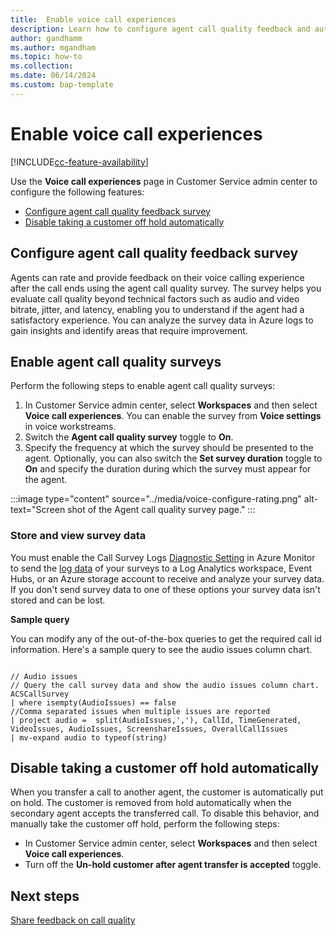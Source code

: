 ```yaml
---
title:  Enable voice call experiences
description: Learn how to configure agent call quality feedback and automatically remove a customer from hold.
author: gandhamm
ms.author: mgandham
ms.topic: how-to
ms.collection: 
ms.date: 06/14/2024
ms.custom: bap-template 
---
```


# Enable voice call experiences

[!INCLUDE[cc-feature-availability](../../includes/cc-feature-availability.md)]

Use the **Voice call experiences** page in Customer Service admin center to configure the following features:

- [Configure agent call quality feedback survey](#configure-agent-call-quality-feedback-survey)
- [Disable taking a customer off hold automatically](#disable-taking-a-customer-off-hold-automatically)

## Configure agent call quality feedback survey 

Agents can rate and provide feedback on their voice calling experience after the call ends using the agent call quality survey. The survey helps you evaluate call quality beyond technical factors such as audio and video bitrate, jitter, and latency, enabling you to understand if the agent had a satisfactory experience. You can analyze the survey data in Azure logs to gain insights and identify areas that require improvement.

## Enable agent call quality surveys

Perform the following steps to enable agent call quality surveys:

1. In Customer Service admin center, select **Workspaces** and then select **Voice call experiences**. You can enable the survey from **Voice settings** in voice workstreams. 
3. Switch the **Agent call quality survey** toggle to **On**.
4. Specify the frequency at which the survey should be presented to the agent. Optionally, you can also switch the **Set survey duration** toggle to **On** and specify the duration during which the survey must appear for the agent.

 :::image type="content" source="../media/voice-configure-rating.png" alt-text="Screen shot of the Agent call quality survey page." :::

### Store and view survey data

You must enable the Call Survey Logs [Diagnostic Setting](/azure/communication-services/concepts/analytics/enable-logging) in Azure Monitor to send the [log data](/azure/communication-services/concepts/analytics/logs/end-of-call-survey-logs) of your surveys to a Log Analytics workspace, Event Hubs, or an Azure storage account to receive and analyze your survey data. If you don't send survey data to one of these options your survey data isn't stored and can be lost.

**Sample query**

You can modify any of the out-of-the-box queries to get the required call id information. Here's a sample query to see the audio issues column chart.

```

// Audio issues 
// Query the call survey data and show the audio issues column chart. 
ACSCallSurvey
| where isempty(AudioIssues) == false
//Comma separated issues when multiple issues are reported
| project audio =  split(AudioIssues,','), CallId, TimeGenerated, VideoIssues, AudioIssues, ScreenshareIssues, OverallCallIssues
| mv-expand audio to typeof(string)

```

## Disable taking a customer off hold automatically

When you transfer a call to another agent, the customer is automatically put on hold. The customer is removed from hold automatically when the secondary agent accepts the transferred call. To disable this behavior, and manually take the customer off hold, perform the following steps:
- In Customer Service admin center, select **Workspaces** and then select **Voice call experiences**.
- Turn off the **Un-hold customer after agent transfer is accepted** toggle. 

## Next steps

[Share feedback on call quality](../use/voice-channel-agent-experience.md#share-feedback-on-call-quality)
